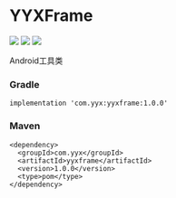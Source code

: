# YYXFrame
![](https://img.shields.io/badge/Android%20Studio-3.0.1-blue.svg)   ![](https://img.shields.io/badge/gradle-4.1-brightgreen.svg)   ![](https://img.shields.io/badge/compileVersion-27-ff69b4.svg)

Android工具类

### Gradle
```
implementation 'com.yyx:yyxframe:1.0.0'
```

### Maven
```
<dependency>
  <groupId>com.yyx</groupId>
  <artifactId>yyxframe</artifactId>
  <version>1.0.0</version>
  <type>pom</type>
</dependency>
```

